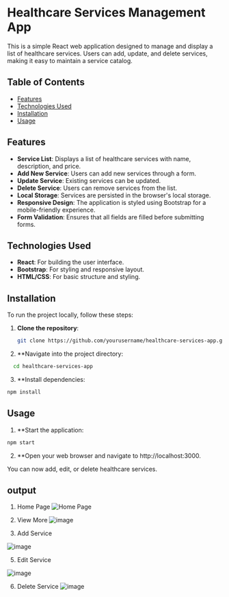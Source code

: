 # Healthcare Services Management App

This is a simple React web application designed to manage and display a list of healthcare services. Users can add, update, and delete services, making it easy to maintain a service catalog.

## Table of Contents

- [Features](#features)
- [Technologies Used](#technologies-used)
- [Installation](#installation)
- [Usage](#usage)

## Features

- **Service List**: Displays a list of healthcare services with name, description, and price.
- **Add New Service**: Users can add new services through a form.
- **Update Service**: Existing services can be updated.
- **Delete Service**: Users can remove services from the list.
- **Local Storage**: Services are persisted in the browser's local storage.
- **Responsive Design**: The application is styled using Bootstrap for a mobile-friendly experience.
- **Form Validation**: Ensures that all fields are filled before submitting forms.

## Technologies Used

- **React**: For building the user interface.
- **Bootstrap**: For styling and responsive layout.
- **HTML/CSS**: For basic structure and styling.

## Installation

To run the project locally, follow these steps:

1. **Clone the repository**:
   ```bash
   git clone https://github.com/yourusername/healthcare-services-app.git
   ```
2. **Navigate into the project directory: 
  ```bash
    cd healthcare-services-app
  ```

3. **Install dependencies:
```bash
npm install
```
## Usage
1. **Start the application:
```bash
npm start
```
2. **Open your web browser and navigate to http://localhost:3000.

You can now add, edit, or delete healthcare services.
## output 
1. Home Page
![Home Page](https://github.com/user-attachments/assets/8c230c73-a868-48fc-84f1-70b406ccd9ac)

2. View More
  ![image](https://github.com/user-attachments/assets/c09c7be3-2be3-4cee-adfb-e8a655a28e32)

3. Add Service
   
  ![image](https://github.com/user-attachments/assets/af207851-98e7-4212-a78c-809f658319aa)

5. Edit Service
   
  ![image](https://github.com/user-attachments/assets/341fc936-910f-45b9-b1eb-c1136b073929)

6. Delete Service
  ![image](https://github.com/user-attachments/assets/a37aa101-9985-4a50-aa9e-798e81743f55)

  
 

   



